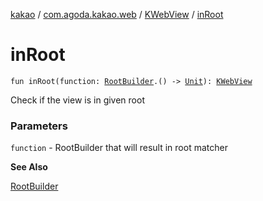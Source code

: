 [kakao](../../index.md) / [com.agoda.kakao.web](../index.md) / [KWebView](index.md) / [inRoot](./in-root.md)

# inRoot

`fun inRoot(function: `[`RootBuilder`](../../com.agoda.kakao.common.builders/-root-builder/index.md)`.() -> `[`Unit`](https://kotlinlang.org/api/latest/jvm/stdlib/kotlin/-unit/index.html)`): `[`KWebView`](index.md)

Check if the view is in given root

### Parameters

`function` - RootBuilder that will result in root matcher

**See Also**

[RootBuilder](../../com.agoda.kakao.common.builders/-root-builder/index.md)

